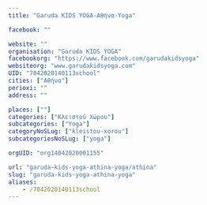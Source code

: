 ```yaml
---
title: "Garuda KIDS YOGA-Αθήνα-Yoga"

facebook: ""

website: ""
organisation: "Garuda KIDS YOGA"
facebookorg: "https://www.facebook.com/garudakidsyoga"
websiteorg: "www.garudakidsyoga.com"
UID: "7042020140113school"
cities: ["Αθήνα"]
perioxi: ""
address: ""

places: [""]
categories: ["Κλειστού Χώρου"]
subcategories: ["Yoga"]
categoryNoSLug: ["kleistou-xorou"]
subcategoriesNoSLug: ["yoga"]

orgUID: "org14042020001155"

url: "garuda-kids-yoga-athina-yoga/athina"
slug: "garuda-kids-yoga-athina-yoga"
aliases:
    - /7042020140113school
---
```





